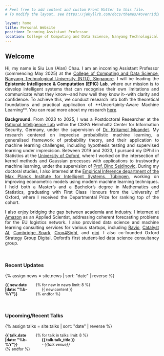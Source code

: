 ```yaml
---
# Feel free to add content and custom Front Matter to this file.
# To modify the layout, see https://jekyllrb.com/docs/themes/#overriding-theme-defaults

layout: home
title: Personal Website
position: Incoming Assistant Professor
location: College of Computing and Data Science, Nanyang Technological University, Singapore
---
```



<style>
.small-text {
    font-size: 0.9em;
}
        dt {
            float: left;
            clear: left;
            width: 100px;
            text-align: left;
            font-weight: bold;
        }
        dd {
            margin-left: 120px; /* Adjust this value for tab distance */
        }
</style>

## Welcome
<p align="justify">
Hi, my name is Siu Lun (Alan) Chau. I am an incoming Assistant Professor (commencing May 2025) at the <a href="https://www.ntu.edu.
sg/computing">College of Computing and Data Science, Nanyang Technological University (NTU), Singapore</a>. I will be leading the 
<b>Epistemic Intelligence & Computation 
(EPIC) Lab</b>, where our mission is to develop intelligent systems that can recognise their own limitations and communicate
what they know--and how well they know it--with clarity and confidence. To achieve this, we conduct research into both the 
theoretical foundations and practical application of **Uncertainty-Aware Machine Learning**. You can read more about my research <a 
href="https://chau999.github.io/research/">here</a>.
</p>




<p align="justify">
<b> Background. </b> From 2023 to 2025, I was a Postdoctoral Researcher at the <a href="https://ri-lab.org/">Rational Intelligence Lab</a> 
within 
the CISPA Helmholtz Center for Information Security, Germany,
under the supervision of <a href="https://www.krikamol.org/">Dr. Krikamol Muandet</a>. My research centered on 
imprecise probabilistic machine learning, a generalised framework of probability theory, and their application to machine learning 
challenges, including hypothesis testing and supervised learning under imprecision. Between 2019 and 2023, I pursued my DPhil in Statistics at the <a href="https://csml.stats.ox.ac.uk/">University of Oxford</a>,
where I worked on the intersection of kernel methods and Gaussian processes with applications to trustworthy machine learning, under the 
supervision of <a href="https://sejdino.github.io/">Prof. Dino Sejdinovic</a>. 
During my doctoral studies, I also interned at the <a href="https://ei.is.mpg.de/">
Empirical Inference department of the Max Planck Institute for Intelligent Systems, Tübingen</a>, working on improving econometric 
models using modern machine learning techniques. I hold both a Master’s and a Bachelor’s degree in Mathematics and Statistics, 
graduating with First Class Honours from the University of Oxford, where I received the Departmental Prize for ranking top of the cohort.
</p>


<p align="justify">
I also enjoy bridging the gap between academia and industry. I interned at <a href="https://relay.amazon.de/?
tag=gmar&user=de&ref=gs_c_136100420583xkwd-829792795643_ki">Amazon</a> as an Applied Scientist, addressing coherent forecasting problems 
for the EU logistics network. I also provided data science and machine learning consulting services for various startups, including <a 
href="https://ravio.com/">Ravio</a>, <a href="https://catalystlab.ai/">Catalyst AI</a>, <a href="https://www.cambridgespark.
com/">Cambridge Spark</a>, <a href="https://www.potatopro.com/companies/crop4sight">Crop4Sight</a>, and <a href="https://www.
verifiedmetrics.com/">gini</a>. I also co-founded Oxford Strategy Group Digital, Oxford’s first student-led data science consultancy group.
</p>


[//]: # (<p align="justify">)

[//]: # (Hello! My name is Siu Lun Chau &#40;周兆麟&#41;, currently a postdoctoral researcher at the <a href="https://ri-lab.org/">Rational Intelligence Lab</a> within )

[//]: # (<a href="https://cispa.de">CISPA</a> Helmholtz Center for Information Security in Germany. I work under the guidance of )

[//]: # (<a href="https://www.krikamol.org/">Dr. Krikamol Muandet</a>, focusing on advancing the theory and practice of epistemic machine learning, i.e. making models acknolwedge what they don't know, and effecitively communicating)

[//]: # (what they know. To achieve this goal, we need better methods for modelling <b>uncertainty</b>, <b>explanability</b>, and <b>preferences</b>.)

[//]: # ()
[//]: # (</p>)

[//]: # ()
[//]: # (<p align="justify">)

[//]: # (Before joining CISPA, I obtanied my DPhil in Statistical Machine Learning from the University of Oxford, where I worked on problems in the intersection of kernel methods and Gaussian processes under the supervision of <a href="https://sejdino.github.io/">Prof. Dino Sejdinovic</a>. I also interned at Amazon as an Applied Scientist, where I tackled coherent forecasting problems for the EU logistics network. I also interned at the Max Planck Institute for Intelligent Systems, where I worked on improving econometric models with modern machine learning approaches.)

[//]: # (</p>)

[//]: # ()
[//]: # (<p align="justify">)

[//]: # (I hold both a master's and undergraduate degree in Mathematics and Statistics with First Class Honours from the University of Oxford. During my master's, I worked with <a href="https://www.vanderschaar-lab.com/">Prof. Mihaela van der Schaar</a> on modelilng diseases trajectories using Bayesian nonparametric methods.)

[//]: # (</p>)

[//]: # ()
[//]: # (<p align="justify">)

[//]: # (You can read more about my research interests <a href="https://chau999.github.io/research/">here</a>. Please do not hesitate to reach out if you would like to collaborate, I am always excited to hear from you :&#41;)

[//]: # (</p>)

<br>

### Recent Updates 

{% assign news = site.news | sort: "date" | reverse %}
<div class="small-text">
<dl>
{% for new in news limit: 8 %}
<dt>{{ new.date |date: "%b-%Y"}}</dt>
<dd>{{ new.content }}</dd>
{% endfor %}
</dl>
</div>


<br>

### Upcoming/Recent Talks 
{% assign talks = site.talks | sort: "date" | reverse %}
<div class="small-text">
<dl>
{% for talk in talks limit: 8 %}
<dt>{{ talk.date |date: "%b-%Y"}}</dt>
<dd><b>{{ talk.talk_title }}</b> 
<br> - <i>{{talk.venue}}</i></dd>
{% endfor %}
</dl>
</div>



